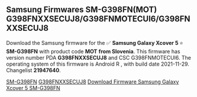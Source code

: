 <h2>Samsung Firmwares SM-G398FN(MOT) G398FNXXSECUJ8/G398FNMOTECUI6/G398FNXXSECUJ8</h2>
Download the Samsung firmware for the ✅ <strong>Samsung Galaxy Xcover 5 </strong> ⭐ <strong>SM-G398FN</strong> with product code <strong>MOT</strong> <strong> from Slovenia</strong>. This firmware has version number PDA <strong>G398FNXXSECUJ8</strong> and CSC G398FNMOTECUI6. The operating system of this firmware is Android R , with build date 2021-11-29. Changelist <strong>21947640</strong>.


[SM-G398FN](https://samfirm.shop/samsung/model/SM-G398FN)
[G398FNXXSECUJ8](https://samfirm.shop/samsung/pda/G398FNXXSECUJ8)
[Download Firmware Samsung Galaxy Xcover 5 SM-G398FN](https://samfirm.shop/samsung/firmware/478441)

